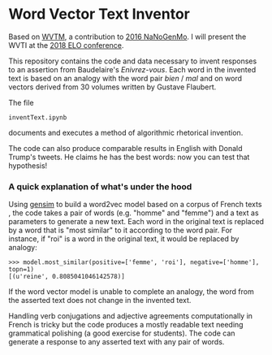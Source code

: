# Word Vector Text Inventor
Based on [WVTM](https://github.com/mbwolff/WVTM), a contribution to [2016 NaNoGenMo](https://github.com/NaNoGenMo/2016). I will present the WVTI at the [2018 ELO conference](https://sites.grenadine.uqam.ca/sites/nt2/en/elo2018/schedule/444/Algorithmic+Invention).

This repository contains the code and data necessary to invent responses to an assertion from Baudelaire's _Enivrez-vous_. Each word in the invented text is based on an analogy with the word pair _bien_ / _mal_ and on word vectors derived from 30 volumes written by Gustave Flaubert.

The file

```
inventText.ipynb
```

documents and executes a method of algorithmic rhetorical invention.

The code can also produce comparable results in English with Donald Trump's tweets. He claims he has the best words: now you can test that hypothesis!

### A quick explanation of what's under the hood

Using [gensim](https://radimrehurek.com/gensim/models/word2vec.html) to build a word2vec model based on a corpus of French texts , the code takes a pair of words (e.g. "homme" and "femme") and a text as parameters to generate a new text. Each word in the original text is replaced by a word that is "most similar" to it according to the word pair. For instance, if "roi" is a word in the original text, it would be replaced by analogy:

```
>>> model.most_similar(positive=['femme', 'roi'], negative=['homme'], topn=1)
[(u'reine', 0.8085041046142578)]
```
If the word vector model is unable to complete an analogy, the word from the asserted text does not change in the invented text.

Handling verb conjugations and adjective agreements computationally in French is tricky but the code produces a mostly readable text needing grammatical polishing (a good exercise for students). The code can generate a response to any asserted text with any pair of words.
